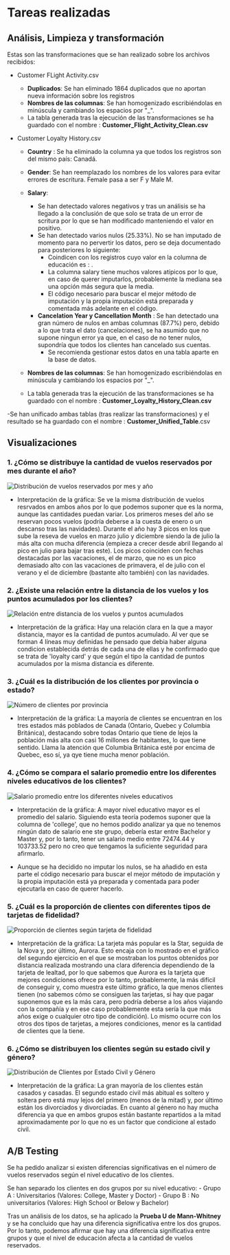 # Tareas realizadas


## Análisis, Limpieza y transformación
Estas son las transformaciones que se han realizado sobre los archivos recibidos:

- Customer FLight Activity.csv
    - **Duplicados**: Se han eliminado 1864 duplicados que no aportan nueva información sobre los registros
    - **Nombres de las columnas**: Se han homogenizado escribiéndolas en minúscula y cambiando los espacios por "_".
    - La tabla generada tras la ejecución de las transformaciones se ha guardado con el nombre : **Customer_Flight_Activity_Clean.csv**

- Customer Loyalty History.csv
    - **Country** : Se ha eliminado la columna ya que todos los registros son del mismo país: Canadá.
    - **Gender**: Se han reemplazado los nombres de los valores para evitar errores de escritura. Female pasa a ser F y Male M.
    - **Salary**: 
        - Se han detectado valores negativos y tras un análisis se ha llegado a la conclusión de que solo se trata de un error de scritura por lo que se han modificado manteniendo el valor en positivo.
        - Se han detectado varios nulos (25.33%). No se han imputado de momento para no pervertir los datos, pero se deja documentado para posteriores lo siguiente:
            - Coindicen con los registros cuyo valor en la columna de educación es : .
            - La columna salary tiene muchos valores atípicos por lo que, en caso de querer imputarlos, probablemente la mediana sea una opción más segura que la media.
            - El código necesario para buscar el mejor método de imputación y la propia imputación está preparada y comentada más adelante en el código.
        - **Cancelation Year y Cancellation Month** : Se han detectado una gran número de nulos en ambas columnas (87.7%) pero, debido a lo que trata el dato (cancelaciones), se ha asumido que no supone ningun error ya que, en el caso de no tener nulos, supondría que todos los clientes han cancelado sus cuentas.
            - Se recomienda gestionar estos datos en una tabla aparte en la base de datos.

    - **Nombres de las columnas**: Se han homogenizado escribiéndolas en minúscula y cambiando los espacios por "_".

    - La tabla generada tras la ejecución de las transformaciones se ha guardado con el nombre : **Customer_Loyalty_History_Clean.csv**

-Se han unificado ambas tablas (tras realizar las transformaciones) y el resultado se ha guardado con el nombre : **Customer_Unified_Table**.csv

## Visualizaciones

### 1. ¿Cómo se distribuye la cantidad de vuelos reservados por mes durante el año?
![ Distribución de vuelos reservados por mes y año](graphs/graph1.png)

- Interpretación de la gráfica:
Se ve la misma distribución de vuelos resrvados en ambos años por lo que podemos suponer que es la norma, aunque las cantidades puedan variar. Los primeros meses del año se reservan pocos vuelos (podría deberse a la cuesta de enero o un descanso tras las navidades). Durante el año hay 3 picos en los que sube la reseva de vuelos en marzo  julio y diciembre siendo la de julio la más alta con mucha diferencia (empieza a crecer desde abril llegando al pico en julio para bajar tras este). Los picos coinciden con fechas destacadas por las vacaciones, el de marzo, que no es un pico demasiado alto con las vacaciones de primavera, el de julio con el verano y el de diciembre (bastante alto también) con las navidades.

### 2. ¿Existe una relación entre la distancia de los vuelos y los puntos acumulados por los clientes?

![Relación entre distancia de los vuelos y puntos acumulados](graphs/graph2.png)

- Interpretación de la gráfica:
Hay una relación clara en la que a mayor distancia, mayor es la cantidad de puntos acumulado. Al ver que se forman 4 líneas muy definidas he pensado que debia haber alguna condicion establecida detrás de cada una de ellas y he confirmado que se trata de 'loyalty card' y que según el tipo la cantidad de puntos acumulados por la misma distancia es diferente.

### 3. ¿Cuál es la distribución de los clientes por provincia o estado?

![Número de clientes por provincia](graphs/graph3.png)

- Interpretación de la gráfica:
La mayoría de clientes se encuentran en los tres estados más poblados de Canada (Ontario, Quebec y Columbia Británica), destacando sobre todas Ontario que tiene de lejos la población más alta con casi 16 millones de habitantes, lo que tiene sentido. Llama la atención que Columbia Británica esté por encima de Quebec, eso sí, ya qye tiene mucha menor población.


### 4. ¿Cómo se compara el salario promedio entre los diferentes niveles educativos de los clientes?

![Salario promedio entre los diferentes niveles educativos](graphs/graph4.png)

- Interpretación de la gráfica:
A mayor nivel educativo mayor es el promedio del salario. Siguiendo esta teoría podemos suponer que la columna de 'college', que no hemos podido analizar ya que no tenemos ningún dato de salario ene ste grupo, debería estar entre Bachelor y Master y, por lo tanto, tener un salario medio entre 72474.44 y 103733.52 pero no creo que tengamos la suficiente seguridad para afirmarlo.

- Aunque se ha decidido no imputar los nulos, se ha añadido en esta parte el código necesario para buscar el mejor método de imputación y la propia imputación está ya preparada y comentada para poder ejecutarla en caso de querer hacerlo.
### 5. ¿Cuál es la proporción de clientes con diferentes tipos de tarjetas de fidelidad?

![Proporción de clientes según tarjeta de fidelidad](graphs/graph5.png)

- Interpretación de la gráfica:
La tarjeta más popular es la Star, seguida de la Nova y, por último, Aurora. Esto encaja con lo mostrado en el gráfico del segundo ejercicio en el que se mostraban los puntos obtenidos por distancia realizada mostrando una clara diferencia dependiendo de la tarjeta de lealtad, por lo que sabemos que Aurora es la tarjeta que mejores condiciones ofrece por lo tanto, probablemente, la más difícil de conseguir y, como muestra este último gráfico, la que menos clientes tienen (no sabemos cómo se consiguen las tarjetas, si hay que pagar suponemos que es la más cara, pero podría deberse a los años viajando con la compañía y en ese caso probablemente esta sería la que más años exige o cualquier otro tipo de condición). Lo mismo ocurre con los otros dos tipos de tarjetas, a mejores condiciones, menor es la cantidad de clientes que la tiene.

### 6. ¿Cómo se distribuyen los clientes según su estado civil y género?

![Distribución de Clientes por Estado Civil y Género](graphs/graph6.png)

- Interpretación de la gráfica:
La gran mayoría de los clientes están casados y casadas. El segundo estado civil más abitual es soltero y soltera pero está muy lejos del primero (menos de la mitad) y, por último están los divorciados y divorciadas. En cuanto al género no hay mucha diferencia ya que en ambos grupos están bastante repartidos a la mitad aproximadamente por lo que no es un factor que condicione al estado civil. 

## A/B Testing 
Se ha pedido analizar si existen diferencias significativas en el número de vuelos reservados según el nivel educativo de los clientes. 

Se han separado los clientes en dos grupos por su nivel educativo:
    - Grupo A : Universitarios (Valores: College, Master y Doctor)
    - Grupo B : No universitarios (Valores: High School or Below y Bachelor)

Tras un análisis de los datos, se ha aplicado la **Prueba U de Mann-Whitney** y se ha concluido que hay una diferencia significativa entre los dos grupos. Por lo tanto, podemos afirmar que hay una diferencia significativa entre grupos y que el nivel de educación afecta a la cantidad de vuelos reservados.

